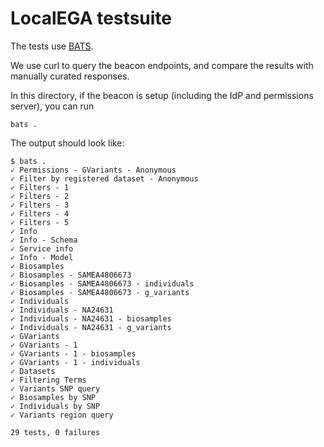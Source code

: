 # LocalEGA testsuite

The tests use [BATS](https://github.com/bats-core/bats-core).

We use curl to query the beacon endpoints, and compare the results with manually curated responses.

In this directory, if the beacon is setup (including the IdP and permissions server), you can run 

	bats .
	
The output should look like:

	$ bats .
	✓ Permissions - GVariants - Anonymous
	✓ Filter by registered dataset - Anonymous
	✓ Filters - 1
	✓ Filters - 2
	✓ Filters - 3
	✓ Filters - 4
	✓ Filters - 5
	✓ Info
	✓ Info - Schema
	✓ Service info
	✓ Info - Model
	✓ Biosamples
	✓ Biosamples - SAMEA4806673
	✓ Biosamples - SAMEA4806673 - individuals
	✓ Biosamples - SAMEA4806673 - g_variants
	✓ Individuals
	✓ Individuals - NA24631
	✓ Individuals - NA24631 - biosamples
	✓ Individuals - NA24631 - g_variants
	✓ GVariants
	✓ GVariants - 1
	✓ GVariants - 1 - biosamples
	✓ GVariants - 1 - individuals
	✓ Datasets
	✓ Filtering Terms
	✓ Variants SNP query
	✓ Biosamples by SNP
	✓ Individuals by SNP
	✓ Variants region query
	
	29 tests, 0 failures

